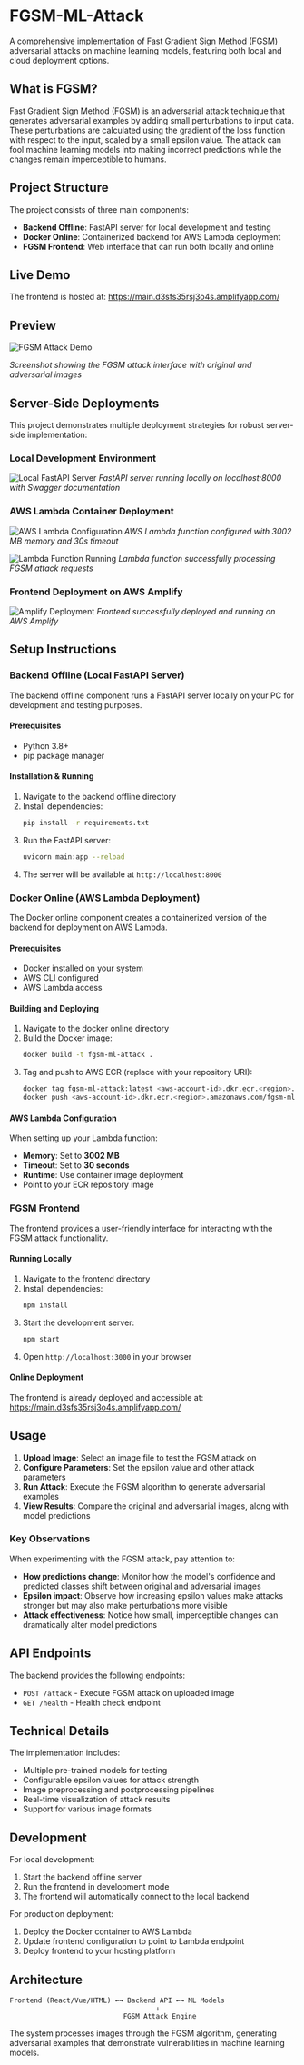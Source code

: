 # FGSM-ML-Attack

A comprehensive implementation of Fast Gradient Sign Method (FGSM) adversarial attacks on machine learning models, featuring both local and cloud deployment options.

## What is FGSM?

Fast Gradient Sign Method (FGSM) is an adversarial attack technique that generates adversarial examples by adding small perturbations to input data. These perturbations are calculated using the gradient of the loss function with respect to the input, scaled by a small epsilon value. The attack can fool machine learning models into making incorrect predictions while the changes remain imperceptible to humans.

## Project Structure

The project consists of three main components:

- **Backend Offline**: FastAPI server for local development and testing
- **Docker Online**: Containerized backend for AWS Lambda deployment
- **FGSM Frontend**: Web interface that can run both locally and online

## Live Demo

The frontend is hosted at: https://main.d3sfs35rsj3o4s.amplifyapp.com/

## Preview

![FGSM Attack Demo](screenshots/preview.png)

*Screenshot showing the FGSM attack interface with original and adversarial images*

## Server-Side Deployments

This project demonstrates multiple deployment strategies for robust server-side implementation:

### Local Development Environment
![Local FastAPI Server](screenshots/local-fastapi-server.png)
*FastAPI server running locally on localhost:8000 with Swagger documentation*

### AWS Lambda Container Deployment
![AWS Lambda Configuration](screenshots/aws-lambda-config.png)
*AWS Lambda function configured with 3002 MB memory and 30s timeout*

![Lambda Function Running](screenshots/lambda-running.png)
*Lambda function successfully processing FGSM attack requests*

### Frontend Deployment on AWS Amplify
![Amplify Deployment](screenshots/amplify-deployment.png)
*Frontend successfully deployed and running on AWS Amplify*

## Setup Instructions

### Backend Offline (Local FastAPI Server)

The backend offline component runs a FastAPI server locally on your PC for development and testing purposes.

#### Prerequisites
- Python 3.8+
- pip package manager

#### Installation & Running
1. Navigate to the backend offline directory
2. Install dependencies:
   ```bash
   pip install -r requirements.txt
   ```
3. Run the FastAPI server:
   ```bash
   uvicorn main:app --reload
   ```
4. The server will be available at `http://localhost:8000`

### Docker Online (AWS Lambda Deployment)

The Docker online component creates a containerized version of the backend for deployment on AWS Lambda.

#### Prerequisites
- Docker installed on your system
- AWS CLI configured
- AWS Lambda access

#### Building and Deploying
1. Navigate to the docker online directory
2. Build the Docker image:
   ```bash
   docker build -t fgsm-ml-attack .
   ```
3. Tag and push to AWS ECR (replace with your repository URI):
   ```bash
   docker tag fgsm-ml-attack:latest <aws-account-id>.dkr.ecr.<region>.amazonaws.com/fgsm-ml-attack:latest
   docker push <aws-account-id>.dkr.ecr.<region>.amazonaws.com/fgsm-ml-attack:latest
   ```

#### AWS Lambda Configuration
When setting up your Lambda function:
- **Memory**: Set to **3002 MB**
- **Timeout**: Set to **30 seconds**
- **Runtime**: Use container image deployment
- Point to your ECR repository image

### FGSM Frontend

The frontend provides a user-friendly interface for interacting with the FGSM attack functionality.

#### Running Locally
1. Navigate to the frontend directory
2. Install dependencies:
   ```bash
   npm install
   ```
3. Start the development server:
   ```bash
   npm start
   ```
4. Open `http://localhost:3000` in your browser

#### Online Deployment
The frontend is already deployed and accessible at:
https://main.d3sfs35rsj3o4s.amplifyapp.com/

## Usage

1. **Upload Image**: Select an image file to test the FGSM attack on
2. **Configure Parameters**: Set the epsilon value and other attack parameters
3. **Run Attack**: Execute the FGSM algorithm to generate adversarial examples
4. **View Results**: Compare the original and adversarial images, along with model predictions

### Key Observations

When experimenting with the FGSM attack, pay attention to:

- **How predictions change**: Monitor how the model's confidence and predicted classes shift between original and adversarial images
- **Epsilon impact**: Observe how increasing epsilon values make attacks stronger but may also make perturbations more visible
- **Attack effectiveness**: Notice how small, imperceptible changes can dramatically alter model predictions

## API Endpoints

The backend provides the following endpoints:

- `POST /attack` - Execute FGSM attack on uploaded image
- `GET /health` - Health check endpoint

## Technical Details

The implementation includes:
- Multiple pre-trained models for testing
- Configurable epsilon values for attack strength
- Image preprocessing and postprocessing pipelines
- Real-time visualization of attack results
- Support for various image formats

## Development

For local development:
1. Start the backend offline server
2. Run the frontend in development mode
3. The frontend will automatically connect to the local backend

For production deployment:
1. Deploy the Docker container to AWS Lambda
2. Update frontend configuration to point to Lambda endpoint
3. Deploy frontend to your hosting platform

## Architecture

```
Frontend (React/Vue/HTML) ←→ Backend API ←→ ML Models
                                    ↓
                            FGSM Attack Engine
```

The system processes images through the FGSM algorithm, generating adversarial examples that demonstrate vulnerabilities in machine learning models.
